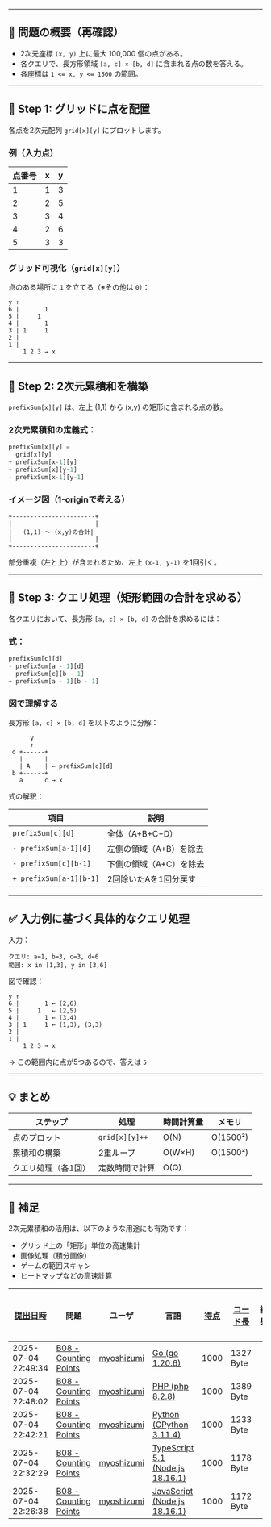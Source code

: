 
---

## 🧩 問題の概要（再確認）

* 2次元座標 `(x, y)` 上に最大 100,000 個の点がある。
* 各クエリで、長方形領域 `[a, c] × [b, d]` に含まれる点の数を答える。
* 各座標は `1 <= x, y <= 1500` の範囲。

---

## 📌 Step 1: グリッドに点を配置

各点を2次元配列 `grid[x][y]` にプロットします。

### 例（入力点）

| 点番号 | x | y |
| --- | - | - |
| 1   | 1 | 3 |
| 2   | 2 | 5 |
| 3   | 3 | 4 |
| 4   | 2 | 6 |
| 5   | 3 | 3 |

### グリッド可視化（`grid[x][y]`）

点のある場所に `1` を立てる（※その他は `0`）：

```
y ↑
6 |       1
5 |     1
4 |       1
3 | 1     1
2 |      
1 |      
    1 2 3 → x
```

---

## 🧩 Step 2: 2次元累積和を構築

`prefixSum[x][y]` は、左上 (1,1) から (x,y) の矩形に含まれる点の数。

### 2次元累積和の定義式：

```ts
prefixSum[x][y] =
  grid[x][y]
+ prefixSum[x-1][y]
+ prefixSum[x][y-1]
- prefixSum[x-1][y-1]
```

### イメージ図（1-originで考える）

```
+-----------------------+
|                       |
|   (1,1) ～ (x,y)の合計|
|                       |
+-----------------------+
```

部分重複（左と上）が含まれるため、左上 `(x-1, y-1)` を1回引く。

---

## 🧩 Step 3: クエリ処理（矩形範囲の合計を求める）

各クエリにおいて、長方形 `[a, c] × [b, d]` の合計を求めるには：

### 式：

```ts
prefixSum[c][d]
- prefixSum[a - 1][d]
- prefixSum[c][b - 1]
+ prefixSum[a - 1][b - 1]
```

### 図で理解する

長方形 `[a, c] × [b, d]` を以下のように分解：

```
      y
      ↑
 d +------+
   |      |
   | A    | ← prefixSum[c][d]
 b +------+
   a      c → x
```

式の解釈：

| 項目                      | 説明            |
| ----------------------- | ------------- |
| `prefixSum[c][d]`       | 全体（A+B+C+D）   |
| `- prefixSum[a-1][d]`   | 左側の領域（A+B）を除去 |
| `- prefixSum[c][b-1]`   | 下側の領域（A+C）を除去 |
| `+ prefixSum[a-1][b-1]` | 2回除いたAを1回分戻す  |

---

## ✅ 入力例に基づく具体的なクエリ処理

入力：

```
クエリ: a=1, b=3, c=3, d=6
範囲: x in [1,3], y in [3,6]
```

図で確認：

```
y ↑
6 |       1 ← (2,6)
5 |     1   ← (2,5)
4 |       1 ← (3,4)
3 | 1     1 ← (1,3), (3,3)
2 |      
1 |      
    1 2 3 → x
```

→ この範囲内に点が5つあるので、答えは `5`

---

## 💡 まとめ

| ステップ       | 処理             | 時間計算量  | メモリ      |
| ---------- | -------------- | ------ | -------- |
| 点のプロット     | `grid[x][y]++` | O(N)   | O(1500²) |
| 累積和の構築     | 2重ループ          | O(W×H) | O(1500²) |
| クエリ処理（各1回） | 定数時間で計算        | O(Q)   |          |

---

## 🧭 補足

2次元累積和の活用は、以下のような用途にも有効です：

* グリッド上の「矩形」単位の高速集計
* 画像処理（積分画像）
* ゲームの範囲スキャン
* ヒートマップなどの高速計算

| [提出日時](https://atcoder.jp/contests/tessoku-book/submissions/me?desc=true&orderBy=created) | 問題 | ユーザ | 言語 | [得点](https://atcoder.jp/contests/tessoku-book/submissions/me?desc=true&orderBy=score) | [コード長](https://atcoder.jp/contests/tessoku-book/submissions/me?orderBy=source_length) | 結果 | [実行時間](https://atcoder.jp/contests/tessoku-book/submissions/me?orderBy=time_consumption) | [メモリ](https://atcoder.jp/contests/tessoku-book/submissions/me?orderBy=memory_consumption) |  |
| --- | --- | --- | --- | --- | --- | --- | --- | --- | --- |
| 2025-07-04 22:49:34 | [B08 - Counting Points](https://atcoder.jp/contests/tessoku-book/tasks/tessoku_book_cg) | [myoshizumi](https://atcoder.jp/users/myoshizumi) | [Go (go 1.20.6)](https://atcoder.jp/contests/tessoku-book/submissions/me?f.Language=5002) | 1000 | 1327 Byte |  | 90 ms | 51444 KiB | [詳細](https://atcoder.jp/contests/tessoku-book/submissions/67278257) |
| 2025-07-04 22:48:02 | [B08 - Counting Points](https://atcoder.jp/contests/tessoku-book/tasks/tessoku_book_cg) | [myoshizumi](https://atcoder.jp/users/myoshizumi) | [PHP (php 8.2.8)](https://atcoder.jp/contests/tessoku-book/submissions/me?f.Language=5016) | 1000 | 1389 Byte |  | 297 ms | 97100 KiB | [詳細](https://atcoder.jp/contests/tessoku-book/submissions/67278226) |
| 2025-07-04 22:42:21 | [B08 - Counting Points](https://atcoder.jp/contests/tessoku-book/tasks/tessoku_book_cg) | [myoshizumi](https://atcoder.jp/users/myoshizumi) | [Python (CPython 3.11.4)](https://atcoder.jp/contests/tessoku-book/submissions/me?f.Language=5055) | 1000 | 1233 Byte |  | 557 ms | 126776 KiB | [詳細](https://atcoder.jp/contests/tessoku-book/submissions/67278105) |
| 2025-07-04 22:32:29 | [B08 - Counting Points](https://atcoder.jp/contests/tessoku-book/tasks/tessoku_book_cg) | [myoshizumi](https://atcoder.jp/users/myoshizumi) | [TypeScript 5.1 (Node.js 18.16.1)](https://atcoder.jp/contests/tessoku-book/submissions/me?f.Language=5058) | 1000 | 1178 Byte |  | 341 ms | 134836 KiB | [詳細](https://atcoder.jp/contests/tessoku-book/submissions/67277921) |
| 2025-07-04 22:26:38 | [B08 - Counting Points](https://atcoder.jp/contests/tessoku-book/tasks/tessoku_book_cg) | [myoshizumi](https://atcoder.jp/users/myoshizumi) | [JavaScript (Node.js 18.16.1)](https://atcoder.jp/contests/tessoku-book/submissions/me?f.Language=5009) | 1000 | 1172 Byte |  | 345 ms | 135308 KiB | [詳細](https://atcoder.jp/contests/tessoku-book/submissions/67277813) |